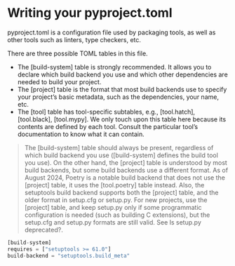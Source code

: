 # Writing your pyproject.toml

pyproject.toml is a configuration file used by packaging tools, as well as other tools such as linters, type checkers, etc.

There are three possible TOML tables in this file.

- The [build-system] table is strongly recommended. It allows you to declare which build backend you use and which other dependencies are needed to build your project.
- The [project] table is the format that most build backends use to specify your project’s basic metadata, such as the dependencies, your name, etc.
- The [tool] table has tool-specific subtables, e.g., [tool.hatch], [tool.black], [tool.mypy]. We only touch upon this table here because its contents are defined by each tool. Consult the particular tool’s documentation to know what it can contain.

> The [build-system] table should always be present, regardless of which build backend you use ([build-system] defines the build tool you use).
> On the other hand, the [project] table is understood by most build backends, but some build backends use a different format.
> As of August 2024, Poetry is a notable build backend that does not use the [project] table, it uses the [tool.poetry] table instead. Also, the setuptools build backend supports both the [project] table, and the older format in setup.cfg or setup.py.
> For new projects, use the [project] table, and keep setup.py only if some programmatic configuration is needed (such as building C extensions), but the setup.cfg and setup.py formats are still valid. See Is setup.py deprecated?.



```py
[build-system]
requires = ["setuptools >= 61.0"]
build-backend = "setuptools.build_meta"
```

